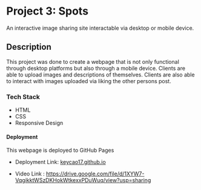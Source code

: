 # Project 3: Spots

An interactive image sharing site interactable via desktop or mobile device.

## Description

This project was done to create a webpage that is not only functional through desktop platforms but also through a mobile device. Clients are able to upload images and descriptions of themselves. Clients are also able to interact with images uploaded via liking the other persons post.

### Tech Stack

- HTML
- CSS
- Responsive Design

#### Deployment

This webpage is deployed to GitHub Pages

- Deployment Link: [keycao17.github.io](https://keycao17.github.io/se_project_spots/)

- Video Link : https://drive.google.com/file/d/1XYW7-VqgikktWSzDKHokWtkexxPDuWuq/view?usp=sharing
